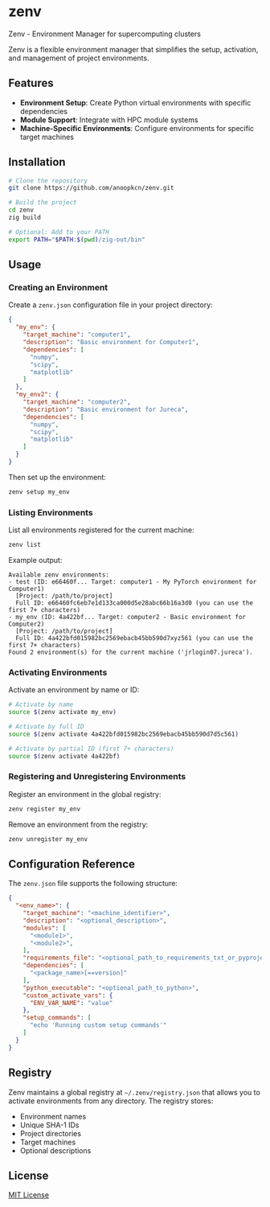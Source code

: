 # zenv
Zenv - Environment Manager for supercomputing clusters

Zenv is a flexible environment manager that simplifies the setup, activation, and management of project environments.

## Features

- **Environment Setup**: Create Python virtual environments with specific dependencies
- **Module Support**: Integrate with HPC module systems
- **Machine-Specific Environments**: Configure environments for specific target machines

## Installation

```bash
# Clone the repository
git clone https://github.com/anoopkcn/zenv.git

# Build the project
cd zenv
zig build

# Optional: Add to your PATH
export PATH="$PATH:$(pwd)/zig-out/bin"
```

## Usage

### Creating an Environment

Create a `zenv.json` configuration file in your project directory:

```json
{
  "my_env": {
    "target_machine": "computer1",
    "description": "Basic environment for Computer1",
    "dependencies": [
      "numpy",
      "scipy",
      "matplotlib"
    ]
  },
  "my_env2": {
    "target_machine": "computer2",
    "description": "Basic environment for Jureca",
    "dependencies": [
      "numpy",
      "scipy",
      "matplotlib"
    ]
  }
}
```

Then set up the environment:

```bash
zenv setup my_env
```

### Listing Environments

List all environments registered for the current machine:

```bash
zenv list
```

Example output:
```
Available zenv environments:
- test (ID: e66460f... Target: computer1 - My PyTorch environment for Computer1)
  [Project: /path/to/project]
  Full ID: e66460fc6eb7e1d133ca000d5e28abc66b16a3d0 (you can use the first 7+ characters)
- my_env (ID: 4a422bf... Target: computer2 - Basic environment for Computer2)
  [Project: /path/to/project]
  Full ID: 4a422bfd015982bc2569ebacb45bb590d7xyz561 (you can use the first 7+ characters)
Found 2 environment(s) for the current machine ('jrlogin07.jureca').
```

### Activating Environments

Activate an environment by name or ID:

```bash
# Activate by name
source $(zenv activate my_env)

# Activate by full ID
source $(zenv activate 4a422bfd015982bc2569ebacb45bb590d7d5c561)

# Activate by partial ID (first 7+ characters)
source $(zenv activate 4a422bf)
```

### Registering and Unregistering Environments

Register an environment in the global registry:

```bash
zenv register my_env
```

Remove an environment from the registry:

```bash
zenv unregister my_env
```

## Configuration Reference

The `zenv.json` file supports the following structure:

```json
{
  "<env_name>": {
    "target_machine": "<machine_identifier>",
    "description": "<optional_description>",
    "modules": [
      "<module1>",
      "<module2>",
    ],
    "requirements_file": "<optional_path_to_requirements_txt_or_pyproject_toml>",
    "dependencies": [
      "<package_name>[==version]"
    ],
    "python_executable": "<optional_path_to_python>",
    "custom_activate_vars": {
      "ENV_VAR_NAME": "value"
    },
    "setup_commands": [
      "echo 'Running custom setup commands'"
    ]
  }
}
```

## Registry

Zenv maintains a global registry at `~/.zenv/registry.json` that allows you to activate environments from any directory. The registry stores:

- Environment names
- Unique SHA-1 IDs
- Project directories
- Target machines
- Optional descriptions

## License

[MIT License](LICENSE)
